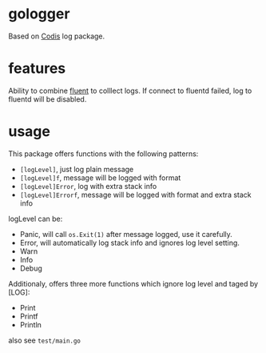 # gologger
Based on [Codis](https://github.com/CodisLabs/codis/blob/release3.2/pkg/utils/log/log.go) log package.

# features
Ability to combine [fluent](https://github.com/fluent/fluentd) to colllect logs.
If connect to fluentd failed, log to fluentd will be disabled.

# usage

This package offers functions with the following patterns:
- `[logLevel]`, just log plain message
- `[logLevel]f`, message will be logged with format
- `[logLevel]Error`, log with extra stack info
- `[logLevel]Errorf`, message will be logged with format and extra stack info

logLevel can be:
- Panic, will call `os.Exit(1)` after message logged, use it carefully.
- Error, will automatically log stack info and ignores log level setting.
- Warn
- Info
- Debug

Additionaly, offers three more functions which ignore log level and taged by [LOG]:
- Print
- Printf
- Println

also see `test/main.go`
